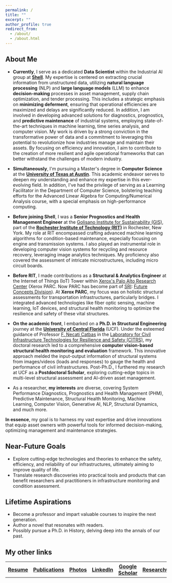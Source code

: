 ```yaml
---
permalink: /
title: ""
excerpt: ""
author_profile: true
redirect_from: 
  - /about/
  - /about.html
---
```


## About Me

* **Currently**, I serve as a dedicated **Data Scientist** within the Industrial AI group at [**Shell**](https://www.shell.us/about-us/projects-and-locations/shell-technology-center-houston.html). My expertise is centered on extracting crucial information from unstructured data, utilizing **natural language processing** (NLP) and **large language models** (LLM) to enhance **decision-making** processes in asset management, supply chain optimization, and tender processing. This includes a strategic emphasis on **minimizing deferment**, ensuring that operational efficiencies are maximized and delays are significantly reduced. In addition, I am involved in developing advanced solutions for diagnostics, prognostics, and **predictive maintenance** of industrial systems, employing state-of-the-art techniques in machine learning, time series analysis, and computer vision. My work is driven by a strong conviction in the transformative power of data and a commitment to leveraging this potential to revolutionize how industries manage and maintain their assets. By focusing on efficiency and innovation, I aim to contribute to the creation of more resilient and agile operational frameworks that can better withstand the challenges of modern industry.

* **Simultaneously**, I'm pursuing a Master's degree in **Computer Science** at the [**University of Texas at Austin**](https://www.utexas.edu/). This academic endeavor serves to deepen my understanding and enhance my expertise in this ever-evolving field. In addition, I've had the privilege of serving as a Learning Facilitator in the Department of Computer Science, bolstering teaching efforts for the Advanced Linear Algebra for Computing/Numerical Analysis course, with a special emphasis on high-performance computing.

* **Before joining Shell**, I was a **Senior Prognostics and Health Management Engineer** at the [Golisano Institute for Sustainability (GIS)](https://www.rit.edu/sustainabilityinstitute/), part of the [**Rochester Institute of Technology (RIT)**](https://www.rit.edu/) in Rochester, New York. My role at RIT encompassed crafting advanced machine learning algorithms for condition-based maintenance, especially focusing on engine and transmission systems. I also played an instrumental role in developing computer vision systems for recycling and resource recovery, leveraging image analytics techniques. My proficiency also covered the assessment of intricate microstructures, including micro circuit boards.

* **Before RIT**, I made contributions as a **Structural & Analytics Engineer** at the Internet of Things (IoT) Tower within [Xerox's Palo Alto Research Center](https://www.parc.com/) (Xerox PARC. Now PARC has become part of [SRI](https://www.sri.com/): [Future Concepts Division](https://www.sri.com/research/future-concepts-division/)). At **Xerox PARC**, my focus was on holistic structural assessments for transportation infrastructures, particularly bridges. I integrated advanced technologies like fiber optic sensing, machine learning, IoT devices, and structural health monitoring to optimize the resilience and safety of these vital structures.

* **On the academic front**, I embarked on a **Ph.D. in Structural Engineering** journey at the [**University of Central Florida**](https://www.ucf.edu/) (UCF). Under the esteemed guidance of Professor [F. Necati Catbas](https://www.cece.ucf.edu/catbas/) in the [Laboratory for Civil Infrastructure Technologies for Resilience and Safety (CITRS)](https://www.cece.ucf.edu/CITRS/), my doctoral research led to a comprehensive **computer vision-based structural health monitoring and evaluation** framework. This innovative approach melded the input-output information of structural systems from images/videos (loads and responses) to gauge the health and performance of civil infrastructures. Post-Ph.D., I furthered my research at UCF as a **Postdoctoral Scholar**, exploring cutting-edge topics in multi-level structural assessment and AI-driven asset management.

* As a researcher, **my interests** are diverse, covering System Performance Diagnostics, Prognostics and Health Management (PHM), Predictive Maintenance, Structural Health Monitoring, Machine Learning, Computer Vision, Generative AI, NLP, Structural Dynamics, and much more.

**In essence**, my goal is to harness my vast expertise and drive innovations that equip asset owners with powerful tools for informed decision-making, optimizing management and maintenance strategies.



## Near-Future Goals

* Explore cutting-edge technologies and theories to enhance the safety, efficiency, and reliability of our infrastructures, ultimately aiming to improve quality of life.
* Translate research discoveries into practical tools and products that can benefit researchers and practitioners in infrastructure monitoring and condition assessment.

## Lifetime Aspirations

* Become a professor and impart valuable courses to inspire the next generation.
* Author a novel that resonates with readers.
* Possibly pursue a Ph.D. in History, delving deep into the annals of our past.


## My other links

<table>
  <tr>
    <th><a href="https://chuanzhidong.github.io/resume/">Resume</a></th>
    <th><a href="https://chuanzhidong.github.io/publications/">Publications</a></th>
    <th><a href="https://chuanzhidong.github.io/photovisuals/">Photos</a></th>
    <th><a href="https://www.linkedin.com/in/chuanzhidong">LinkedIn</a></th>
    <th><a href="https://scholar.google.com/citations?user=Xs_dNn4AAAAJ&hl=en&authuser=1">Google Scholar</a></th>
    <th><a href="https://www.researchgate.net/profile/Chuan_Zhi_Dong">ResearchGate</a></th>
  </tr>
</table>
  


<!-- Like many other Jekyll-based GitHub Pages templates, academicpages makes you separate the website's content from its form. The content & metadata of your website are in structured markdown files, while various other files constitute the theme, specifying how to transform that content & metadata into HTML pages. You keep these various markdown (.md), YAML (.yml), HTML, and CSS files in a public GitHub repository. Each time you commit and push an update to the repository, the [GitHub pages](https://pages.github.com/) service creates static HTML pages based on these files, which are hosted on GitHub's servers free of charge.

Create content & metadata
For site content, there is one markdown file for each type of content, which are stored in directories like _publications, _talks, _posts, _teaching, or _pages. For example, each talk is a markdown file in the [_talks directory](https://github.com/academicpages/academicpages.github.io/tree/master/_talks). At the top of each markdown file is structured data in YAML about the talk, which the theme will parse to do lots of cool stuff. The same structured data about a talk is used to generate the list of talks on the [Talks page](https://academicpages.github.io/talks), each [individual page](https://academicpages.github.io/talks/2012-03-01-talk-1) for specific talks, the talks section for the [CV page](https://academicpages.github.io/cv), and the [map of places you've given a talk](https://academicpages.github.io/talkmap.html) (if you run this [python file](https://github.com/academicpages/academicpages.github.io/blob/master/talkmap.py) or [Jupyter notebook](https://github.com/academicpages/academicpages.github.io/blob/master/talkmap.ipynb), which creates the HTML for the map based on the contents of the _talks directory).

**Markdown generator**

I have also created [a set of Jupyter notebooks](https://github.com/academicpages/academicpages.github.io/tree/master/markdown_generator
) that converts a CSV containing structured data about talks or presentations into individual markdown files that will be properly formatted for the academicpages template. The sample CSVs in that directory are the ones I used to create my own personal website at stuartgeiger.com. My usual workflow is that I keep a spreadsheet of my publications and talks, then run the code in these notebooks to generate the markdown files, then commit and push them to the GitHub repository.

How to edit your site's GitHub repository
Many people use a git client to create files on their local computer and then push them to GitHub's servers. If you are not familiar with git, you can directly edit these configuration and markdown files directly in the github.com interface. Navigate to a file (like [this one](https://github.com/academicpages/academicpages.github.io/blob/master/_talks/2012-03-01-talk-1.md) and click the pencil icon in the top right of the content preview (to the right of the "Raw | Blame | History" buttons). You can delete a file by clicking the trashcan icon to the right of the pencil icon. You can also create new files or upload files by navigating to a directory and clicking the "Create new file" or "Upload files" buttons. 

Example: editing a markdown file for a talk
![Editing a markdown file for a talk](/images/editing-talk.png) -->
